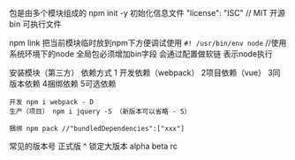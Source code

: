 包是由多个模块组成的 
 npm init -y 初始化信息文件 
   "license": "ISC"  // MIT 开源
bin 可执行文件

npm link 把当前模块临时放到npm下方便调试使用
`#! /usr/bin/env node`  //使用系统环境下的node
全局包必须增加bin字段 会通过配置做软链 表示node执行 

安装模块（第三方）
  依赖方式 1 开发依赖（webpack） 2项目依赖（vue） 3同版本依赖 4捆绑依赖 5可选依赖

    开发 npm i webpack - D
    生产（项目） npm i jquery -S （新版本可以省略 - S）

    捆绑 npm pack //"bundledDependencies":["xxx"]

常见的版本号 
正式版  ^ 锁定大版本 
alpha beta rc

